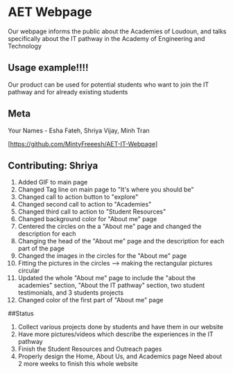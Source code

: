 # AET Webpage
Our webpage informs the public about the Academies of Loudoun, and talks specifically about the IT pathway in the Academy of Engineering and Technology

## Usage example!!!!
Our product can be used for potential students who want to join the IT pathway and for already existing students

## Meta

Your Names - Esha Fateh, Shriya Vijay, Minh Tran


[https://github.com/MintyFreeesh/AET-IT-Webpage]

## Contributing: Shriya
1. Added GIF to main page
2. Changed Tag line on main page to "It's where you should be"
3. Changed call to action button to "explore"
4. Changed second call to action to "Academies"
5. Changed third call to action to "Student Resources"
4. Changed background color for "About me" page
5. Centered the circles on the a "About me" page and changed the description for each
6. Changing the head of the "About me" page and the description for each part of the page
7. Changed the images in the circles for the "About me" page
8. Fitting the pictures in the circles --> making the rectangular pictures circular
9. Updated the whole "About me" page to include the "about the academies" section, "About the IT pathway" section, two student testimonials, and 3 students projects
10. Changed color of the first part of "About me" page

##Status
1. Collect various projects done by students and have them in our website
2. Have more pictures/videos which describe the experiences in the IT pathway
3. Finish the Student Resources and Outreach pages
4. Properly design the Home, About Us, and Academics page
  Need about 2 more weeks to finish this whole website
